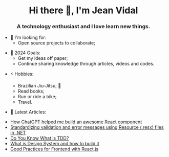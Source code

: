 <h1 align="center">Hi there 👋, I'm Jean Vidal</h1>
<h3 align="center">A technology enthusiast and I love learn new things.</h3>

* 👯 I'm looking for:
    * Open source projects to collaborate;

- 🥅 2024 Goals: 
    - Get my ideas off paper;
    - Continue sharing knowledge through articles, videos and codes.

* ⚡ Hobbies:
    * Brazilian Jiu-Jitsu; 💪
    * Read books;
    * Run or ride a bike;
    * Travel.

* 📑 Latest Articles:
<!-- ARTICLES:START -->
- [How ChatGPT helped me build an awesome React component](https://dev.to/jvidaln/how-chatgpt-helped-me-build-an-awesome-react-component-1i77)
- [Standardizing validation and error messages using Resource (.resx) files in .NET](https://dev.to/jvidaln/standardizing-validation-and-error-messages-using-resource-resx-files-in-net-2c9p)
- [Do You Know What is TDD?](https://dev.to/jvidaln/do-you-know-what-is-tdd-10o2)
- [What is Design System and how to build it](https://dev.to/jvidaln/what-is-design-system-and-how-to-build-it-30ad)
- [Good Practices for Frontend with React.js](https://dev.to/jvidaln/good-practices-for-frontend-with-reactjs-1jjk)
<!-- ARTICLES:END -->
